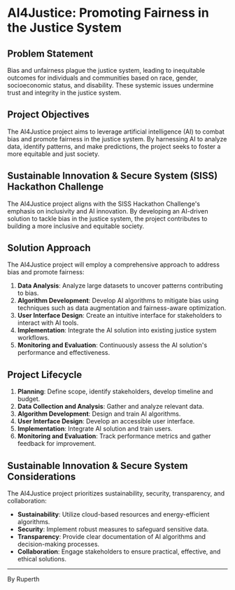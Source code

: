 # AI4Justice: Promoting Fairness in the Justice System

## Problem Statement

Bias and unfairness plague the justice system, leading to inequitable outcomes for individuals and communities based on race, gender, socioeconomic status, and disability. These systemic issues undermine trust and integrity in the justice system.

## Project Objectives

The AI4Justice project aims to leverage artificial intelligence (AI) to combat bias and promote fairness in the justice system. By harnessing AI to analyze data, identify patterns, and make predictions, the project seeks to foster a more equitable and just society.

## Sustainable Innovation & Secure System (SISS) Hackathon Challenge

The AI4Justice project aligns with the SISS Hackathon Challenge's emphasis on inclusivity and AI innovation. By developing an AI-driven solution to tackle bias in the justice system, the project contributes to building a more inclusive and equitable society.

## Solution Approach

The AI4Justice project will employ a comprehensive approach to address bias and promote fairness:

1. **Data Analysis**: Analyze large datasets to uncover patterns contributing to bias.
2. **Algorithm Development**: Develop AI algorithms to mitigate bias using techniques such as data augmentation and fairness-aware optimization.
3. **User Interface Design**: Create an intuitive interface for stakeholders to interact with AI tools.
4. **Implementation**: Integrate the AI solution into existing justice system workflows.
5. **Monitoring and Evaluation**: Continuously assess the AI solution's performance and effectiveness.

## Project Lifecycle

1. **Planning**: Define scope, identify stakeholders, develop timeline and budget.
2. **Data Collection and Analysis**: Gather and analyze relevant data.
3. **Algorithm Development**: Design and train AI algorithms.
4. **User Interface Design**: Develop an accessible user interface.
5. **Implementation**: Integrate AI solution and train users.
6. **Monitoring and Evaluation**: Track performance metrics and gather feedback for improvement.

## Sustainable Innovation & Secure System Considerations

The AI4Justice project prioritizes sustainability, security, transparency, and collaboration:

- **Sustainability**: Utilize cloud-based resources and energy-efficient algorithms.
- **Security**: Implement robust measures to safeguard sensitive data.
- **Transparency**: Provide clear documentation of AI algorithms and decision-making processes.
- **Collaboration**: Engage stakeholders to ensure practical, effective, and ethical solutions.

---
By Ruperth